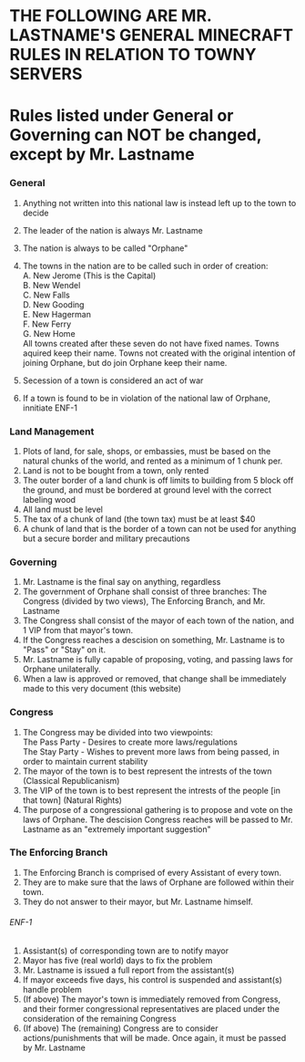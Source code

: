 # THE FOLLOWING ARE MR. LASTNAME'S GENERAL MINECRAFT RULES IN RELATION TO TOWNY SERVERS

# Rules listed under General or Governing can NOT be changed, except by Mr. Lastname


### General
1. Anything not written into this national law is instead left up to the town to decide
2. The leader of the nation is always Mr. Lastname
3. The nation is always to be called "Orphane"
4. The towns in the nation are to be called such in order of creation: <br />
    A. New Jerome (This is the Capital) <br />
    B. New Wendel <br />
    C. New Falls <br />
    D. New Gooding <br />
    E. New Hagerman <br />
    F. New Ferry <br />
    G. New Home <br />
All towns created after these seven do not have fixed names. Towns aquired keep their name. Towns not created with the original intention of joining Orphane, but do join Orphane keep their name.
    
5. Secession of a town is considered an act of war
6. If a town is found to be in violation of the national law of Orphane, innitiate ENF-1


### Land Management
1. Plots of land, for sale, shops, or embassies, must be based on the natural chunks of the world, and rented as a minimum of 1 chunk per.
2. Land is not to be bought from a town, only rented
3. The outer border of a land chunk is off limits to building from 5 block off the ground, and must be bordered at ground level with the correct labeling wood
4. All land must be level
5. The tax of a chunk of land (the town tax) must be at least $40
6. A chunk of land that is the border of a town can not be used for anything but a secure border and military precautions


### Governing
1. Mr. Lastname is the final say on anything, regardless
2. The government of Orphane shall consist of three branches: The Congress (divided by two views), The Enforcing Branch, and Mr. Lastname
3. The Congress shall consist of the mayor of each town of the nation, and 1 VIP from that mayor's town.
4. If the Congress reaches a descision on something, Mr. Lastname is to "Pass" or "Stay" on it.
5. Mr. Lastname is fully capable of proposing, voting, and passing laws for Orphane unilaterally.
6. When a law is approved or removed, that change shall be immediately made to this very document (this website)


### Congress
1. The Congress may be divided into two viewpoints: <br />
    The Pass Party - Desires to create more laws/regulations <br />
    The Stay Party - Wishes to prevent more laws from being passed, in order to maintain current stability
2. The mayor of the town is to best represent the intrests of the town (Classical Republicanism)
3. The VIP of the town is to best represent the intrests of the people [in that town] (Natural Rights)
4. The purpose of a congressional gathering is to propose and vote on the laws of Orphane. The descision Congress reaches will be passed to Mr. Lastname as an "extremely important suggestion"


### The Enforcing Branch
1. The Enforcing Branch is comprised of every Assistant of every town.
2. They are to make sure that the laws of Orphane are followed within their town.
3. They do not answer to their mayor, but Mr. Lastname himself.
###### ENF-1
1. Assistant(s) of corresponding town are to notify mayor
2. Mayor has five (real world) days to fix the problem
3. Mr. Lastname is issued a full report from the assistant(s)
4. If mayor exceeds five days, his control is suspended and assistant(s) handle problem
5. (If above) The mayor's town is immediately removed from Congress, and their former congressional representatives are placed under the consideration of the remaining Congress
6. (If above) The (remaining) Congress are to consider actions/punishments that will be made. Once again, it must be passed by Mr. Lastname
